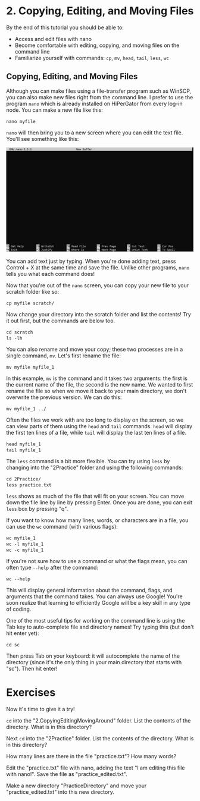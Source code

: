 # 2. Copying, Editing, and Moving Files 

By the end of this tutorial you should be able to: 

* Access and edit files with nano
* Become comfortable with editing, copying, and moving files on the command line
* Familiarize yourself with commands: `cp`, `mv`, `head`, `tail`, `less`, `wc`

## Copying, Editing, and Moving Files 

Although you can make files using a file-transfer program such as WinSCP, you can also make new files right from the command line. I prefer to use the program `nano` which is already installed on HiPerGator from every log-in node. You can make a new file like this: 
```
nano myfile 
```
`nano` will then bring you to a new screen where you can edit the text file. You'll see something like this: 

![alt text](https://github.com/jessiepelosi/hipergator_intro/blob/main/nano.PNG "nano example")

You can add text just by typing. When you're done adding text, press Control + X at the same time and save the file. Unlike other programs, `nano` tells you what each command does! 

Now that you're out of the `nano` screen, you can copy your new file to your scratch folder like so: 
```
cp myfile scratch/
```
Now change your directory into the scratch folder and list the contents! Try it out first, but the commands are below too. 
```
cd scratch
ls -lh 
```
You can also rename and move your copy; these two processes are in a single command, `mv`. Let's first rename the file: 
```
mv myfile myfile_1
```
In this example, `mv` is the command and it takes two arguments: the first is the current name of the file, the second is the new name. We wanted to first rename the file so when we move it back to your main directory, we don't overwrite the previous version. We can do this: 
```
mv myfile_1 ../
```
Often the files we work with are too long to display on the screen, so we can view parts of them using the `head` and `tail` commands. `head` will display the first ten lines of a file, while `tail` will display the last ten lines of a file. 
```
head myfile_1 
tail myfile_1
```
The `less` command is a bit more flexible. You can try using `less` by changing into the "2Practice" folder and using the following commands:
```
cd 2Practice/
less practice.txt 
```
`less` shows as much of the file that will fit on your screen. You can move down the file line by line by pressing Enter. Once you are done, you can exit `less` box by pressing "q". 

If you want to know how many lines, words, or characters are in a file, you can use the `wc` command (with various flags):
```
wc myfile_1
wc -l myfile_1
wc -c myfile_1
```
If you're not sure how to use a command or what the flags mean, you can often type `--help` after the command:
```
wc --help
```
This will display general information about the command, flags, and arguments that the command takes. You can always use Google! You're soon realize that learning to efficiently Google will be a key skill in any type of coding. 

One of the most useful tips for working on the command line is using the Tab key to auto-complete file and directory names! Try typing this (but don't hit enter yet):
```
cd sc
```
Then press Tab on your keyboard: it will autocomplete the name of the directory (since it's the only thing in your main directory that starts with "sc"). Then hit enter! 

# Exercises 

Now it's time to give it a try! 

`cd` into the "2.CopyingEditingMovingAround" folder. List the contents of the directory. What is in this directory? 

Next `cd` into the "2Practice" folder. List the contents of the directory. What is in this directory? 

How many lines are there in the file "practice.txt"? How many words? 

Edit the "practice.txt" file with nano, adding the text "I am editing this file with nano!". Save the file as "practice_edited.txt". 

Make a new directory "PracticeDirectory" and move your "practice_edited.txt" into this new directory. 
